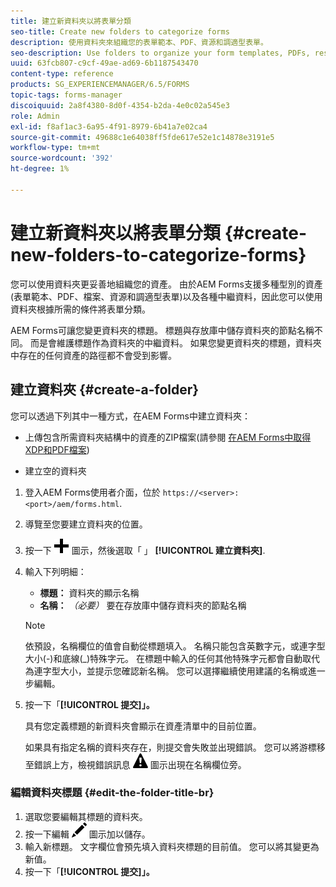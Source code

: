```yaml
---
title: 建立新資料夾以將表單分類
seo-title: Create new folders to categorize forms
description: 使用資料夾來組織您的表單範本、PDF、資源和調適型表單。
seo-description: Use folders to organize your form templates, PDFs, resources, and adaptive forms.
uuid: 63fcb807-c9cf-49ae-ad69-6b1187543470
content-type: reference
products: SG_EXPERIENCEMANAGER/6.5/FORMS
topic-tags: forms-manager
discoiquuid: 2a8f4380-8d0f-4354-b2da-4e0c02a545e3
role: Admin
exl-id: f8af1ac3-6a95-4f91-8979-6b41a7e02ca4
source-git-commit: 49688c1e64038ff5fde617e52e1c14878e3191e5
workflow-type: tm+mt
source-wordcount: '392'
ht-degree: 1%

---
```


# 建立新資料夾以將表單分類 {#create-new-folders-to-categorize-forms}

您可以使用資料夾更妥善地組織您的資產。 由於AEM Forms支援多種型別的資產(表單範本、PDF、檔案、資源和調適型表單)以及各種中繼資料，因此您可以使用資料夾根據所需的條件將表單分類。

AEM Forms可讓您變更資料夾的標題。 標題與存放庫中儲存資料夾的節點名稱不同。 而是會維護標題作為資料夾的中繼資料。 如果您變更資料夾的標題，資料夾中存在的任何資產的路徑都不會受到影響。

## 建立資料夾 {#create-a-folder}

您可以透過下列其中一種方式，在AEM Forms中建立資料夾：

* 上傳包含所需資料夾結構中的資產的ZIP檔案(請參閱 [在AEM Forms中取得XDP和PDF檔案](/help/forms/using/get-xdp-pdf-documents-aem.md))

* 建立空的資料夾

1. 登入AEM Forms使用者介面，位於 `https://<server>:<port>/aem/forms.html`.
1. 導覽至您要建立資料夾的位置。
1. 按一下 ![aem6forms_add](assets/aem6forms_add.png) 圖示，然後選取「 」 **[!UICONTROL 建立資料夾]**.

1. 輸入下列明細：

   * **標題：** 資料夾的顯示名稱
   * **名稱：** *（必要）* 要在存放庫中儲存資料夾的節點名稱

   >[!NOTE]
   >
   >依預設，名稱欄位的值會自動從標題填入。 名稱只能包含英數字元，或連字型大小(-)和底線(_)特殊字元。 在標題中輸入的任何其他特殊字元都會自動取代為連字型大小，並提示您確認新名稱。 您可以選擇繼續使用建議的名稱或進一步編輯。

1. 按一下「**[!UICONTROL 提交]」。**

   具有您定義標題的新資料夾會顯示在資產清單中的目前位置。

   如果具有指定名稱的資料夾存在，則提交會失敗並出現錯誤。 您可以將游標移至錯誤上方，檢視錯誤訊息 ![aem6forms_error_alert](assets/aem6forms_error_alert.png) 圖示出現在名稱欄位旁。

### 編輯資料夾標題 {#edit-the-folder-title-br}

1. 選取您要編輯其標題的資料夾。
1. 按一下編輯 ![aem6forms_edit](assets/aem6forms_edit.png) 圖示加以儲存。
1. 輸入新標題。 文字欄位會預先填入資料夾標題的目前值。 您可以將其變更為新值。
1. 按一下「**[!UICONTROL 提交]」。**
